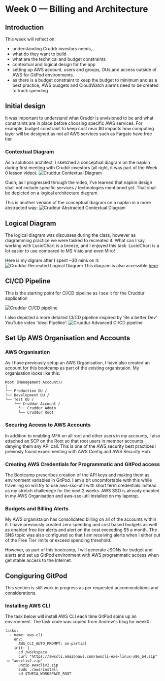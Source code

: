 # Week 0 — Billing and Architecture

## Introduction
This week will reflect on:
* understanding Cruddr investors needs, 
* what do they want to build
* what are the technical and budget constraints 
* contextual and logical design for the app
* setting up AWS account, users and groups, OUs,and access outside of AWS for GitPod environments.
* as there is a budget constraint to keep the budget to minimum and as a best practice, AWS budgets and CloudWatch alarms need to be created to track spending

## Initial design

It was important to understand what Cruddr is envisioned to be and what constraints are in place before choosing specific AWS services. 
For example, budget constraint to keep cost near $0 impacts how computing layer will be designed as not all AWS services such as Fargate have free tier.



### Contextual Diagram
As a solutions architect, I sketched a conceptual diagram on the napkin during first meeting with Cruddr investors (all right, it was part of the Week 0 lesson video).
![Cruddur Contextual Diagram](../_docs/assets/E733D494-DA56-4EDA-8087-629EB3AC56EB.jpeg)

Ouch; as I progressed through the video, I've learned that napkin design shall not include specific services / technologies mentioned yet. That shall be depicted on a logical architecture diagram.

This is another version of the conceptual diagram on a napkin in a more abstracted way: 
![Cruddur Abstracted Contextual Diagram](../_docs/assets/A6EA9421-267A-41D1-BC50-562207923CD8.jpeg)

## Logical Diagram

The logical diagram was discusses during the class, however as diagramming practice we were tasked to recreated it.
What can I say, working with LucidChart is a breeze, and I enjoyed this task. LucidChart is a lot easier to use compared to MS Visio and even Miro!

Here is my digram after I spent ~30 mins on it:
![Cruddur Recreated Logical Diagram](../_docs/assets/Cruddur_Logical_Diagram.png)
This diagram is also accessible [here](https://lucid.app/lucidchart/4c21c5b9-51ae-4f6a-adab-1a8b6e42e715/edit?viewport_loc=-165%2C-39%2C2020%2C1090%2C0_0&invitationId=inv_4b9cba84-fd8d-4120-924f-7fea3f65b42f)



## CI/CD Pipeline
This is the starting point for CI/CD pipeline as I see it for the Cruddur application

![Cruddur CI/CD pipeline](../_docs/assets/DevSecOpsPipline.png)

I also depicted a more detailed CI/CD pipeline inspired by 'Be a better Dev' YouTube video 'Ideal Pipeline':
![Cruddur Advanced CI/CD pipeline](../_docs/assets/26720410-B3A6-4E5D-927E-B917419452D5.jpeg)


## Set Up AWS Organisation and Accounts

### AWS Organisation
As I have previously setup an AWS Organisation, I have also created an account for this bootcamp as part of the existing organistaion.
My organisation looks like this:

```
Root (Management Account)/
│
└── Production OU /
└── Development OU /
└── Test OU /
    └── Cruddur Account /
      └── Cruddur Admin
      └── Cruddur Root
```

### Securing Access to AWS Accounts
In addition to enabling MFA on all root and other users in my accounts, I also attached an SCP on the Root so that root users in member accounts denying them any API call. 
This is one of the AWS security best practices I previosly found experimenting with AWS Config and AWS Security Hub.      

### Creating AWS Credentials for Programmatic and GitPod access
The Bootcamp prescribes creation of the API keys and making them as environment variables in GitPod.
I am a bit uncomfortable with this while travelling so will try to use aws-sso-util with short term credentials instead as my stretch challenege for the next 2 weeks.
AWS SSO is already enabled in my AWS Organisation and aws-sso-util installed on my lapotop. 

### Budgets and Billing Alerts
My AWS organistaion has consolidated billing on all of the accounts within it.
I have previously created zero spending and cost based budgets as well as enabled free tier alerts and alert on the cost exceeding $5 a month.
The SNS topic was also configured so that I am receiving alerts when I either out of the Free Tier limits or exceed spending threshold.

However, as part of this bootcamp, I will generate JSONs for budget and alerts and set up GitPod environment with AWS programmatic access when get stable access to the Internet.

## Congiguring GitPod

This section is still work in progress as per requested accommodations and considerations.

### Installing AWS CLI
The task below will install AWS CLI each time GitPod spins up an environment.
The task code was copied from Andrew's blog for week0:
```
tasks:
  - name: aws-cli
    env:
      AWS_CLI_AUTO_PROMPT: on-partial
    init: |
      cd /workspace
      curl "https://awscli.amazonaws.com/awscli-exe-linux-x86_64.zip" -o "awscliv2.zip"
      unzip awscliv2.zip
      sudo ./aws/install
      cd $THEIA_WORKSPACE_ROOT
```
